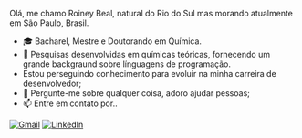 Olá, me chamo Roiney Beal, natural do Rio do Sul mas morando atualmente em São Paulo, Brasil.

- 🎓 Bacharel, Mestre e Doutorando em Química.
- :test_tube: Pesquisas desenvolvidas em químicas teóricas, fornecendo um grande backgraund sobre línguagens de programação.
- Estou perseguindo conhecimento para evoluir na minha carreira de desenvolvedor;
- :speech_balloon: Pergunte-me sobre qualquer coisa, adoro ajudar pessoas;
- :mailbox: Entre em contato por..

[![Gmail](https://img.shields.io/badge/-GMAIL-D14836?style=for-the-badge&logo=gmail&logoColor=white)](mailto:roineybeal268gmail.com)
[![LinkedIn](https://img.shields.io/badge/-LINKEDIN-0077B5?style=for-the-badge&logo=linkedin&logoColor=white)](https://www.linkedin.com/in/roiney-beal-776993a5/)
